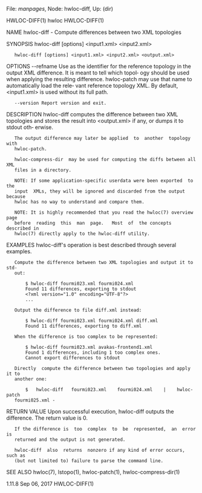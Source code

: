File: *manpages*,  Node: hwloc-diff,  Up: (dir)

HWLOC-DIFF(1)                        hwloc                       HWLOC-DIFF(1)



NAME
       hwloc-diff - Compute differences between two XML topologies

SYNOPSIS
       hwloc-diff [options] <input1.xml> <input2.xml>

       hwloc-diff [options] <input1.xml> <input2.xml> <output.xml>

OPTIONS
       --refname <name>
                 Use  <name>  as  the identifier for the reference topology in
                 the output XML difference.  It is meant to tell which  topol‐
                 ogy  should  be  used when applying the resulting difference.
                 hwloc-patch may use that name to automatically load the rele‐
                 vant  reference  topology  XML.   By default, <input1.xml> is
                 used without its full path.

       --version Report version and exit.

DESCRIPTION
       hwloc-diff computes the  difference  between  two  XML  topologies  and
       stores  the result into <output.xml> if any, or dumps it to stdout oth‐
       erwise.

       The output difference may later be applied  to  another  topology  with
       hwloc-patch.

       hwloc-compress-dir  may be used for computing the diffs between all XML
       files in a directory.

       NOTE: If some application-specific userdata were been exported  to  the
       input  XMLs, they will be ignored and discarded from the output because
       hwloc has no way to understand and compare them.

       NOTE: It is highly recommended that you read the hwloc(7) overview page
       before  reading  this  man  page.   Most  of  the concepts described in
       hwloc(7) directly apply to the hwloc-diff utility.

EXAMPLES
       hwloc-diff's operation is best described through several examples.

       Compute the difference between two XML topologies and output it to std‐
       out:

           $ hwloc-diff fourmi023.xml fourmi024.xml
           Found 11 differences, exporting to stdout
           <?xml version="1.0" encoding="UTF-8"?>
           ...

       Output the difference to file diff.xml instead:

           $ hwloc-diff fourmi023.xml fourmi024.xml diff.xml
           Found 11 differences, exporting to diff.xml

       When the difference is too complex to be represented:

           $ hwloc-diff fourmi023.xml avakas-frontend1.xml
           Found 1 differences, including 1 too complex ones.
           Cannot export differences to stdout

       Directly  compute the difference between two topologies and apply it to
       another one:

           $   hwloc-diff   fourmi023.xml    fourmi024.xml    |    hwloc-patch
       fourmi025.xml -


RETURN VALUE
       Upon  successful  execution,  hwloc-diff  outputs  the difference.  The
       return value is 0.

       If the difference is  too  complex  to  be  represented,  an  error  is
       returned and the output is not generated.

       hwloc-diff  also  returns  nonzero if any kind of error occurs, such as
       (but not limited to) failure to parse the command line.

SEE ALSO
       hwloc(7), lstopo(1), hwloc-patch(1), hwloc-compress-dir(1)




1.11.8                           Sep 06, 2017                    HWLOC-DIFF(1)
